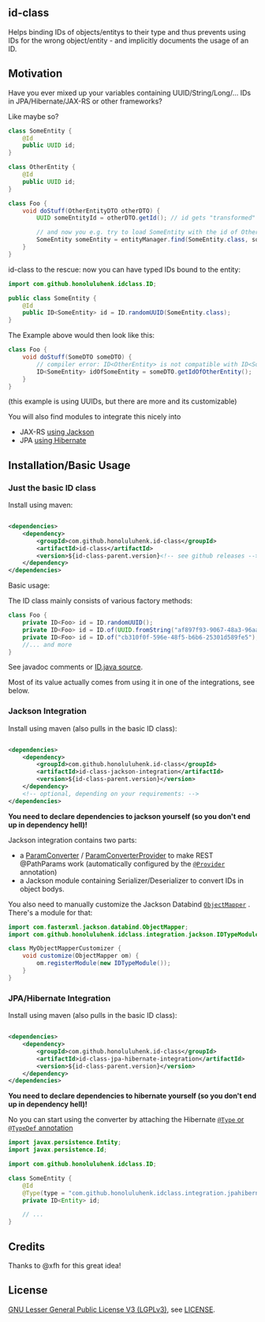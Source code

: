 ## id-class

Helps binding IDs of objects/entitys to their type and thus prevents using IDs for the wrong object/entity - and
implicitly documents the usage of an ID.

## Motivation

Have you ever mixed up your variables containing UUID/String/Long/... IDs in JPA/Hibernate/JAX-RS or other frameworks?

Like maybe so?

```java
class SomeEntity {
	@Id
	public UUID id;
}

class OtherEntity {
	@Id
	public UUID id;
}

class Foo {
	void doStuff(OtherEntityDTO otherDTO) {
		UUID someEntityId = otherDTO.getId(); // id gets "transformed" to id of wrong entity!

		// and now you e.g. try to load SomeEntity with the id of OtherEntity but did not find anything:
		SomeEntity someEntity = entityManager.find(SomeEntity.class, someEntityId);
	}
}
```

id-class to the rescue: now you can have typed IDs bound to the entity:

```java
import com.github.honoluluhenk.idclass.ID;

public class SomeEntity {
	@Id
	public ID<SomeEntity> id = ID.randomUUID(SomeEntity.class);
}
```

The Example above would then look like this:

```java
class Foo {
	void doStuff(SomeDTO someDTO) {
		// compiler error: ID<OtherEntity> is not compatible with ID<SomeEntity>
		ID<SomeEntity> idOfSomeEntity = someDTO.getIdOfOtherEntity();
	}
}

```

(this example is using UUIDs, but there are more and its customizable)

You will also find modules to integrate this nicely into

* JAX-RS [using Jackson](https://github.com/FasterXML/jackson)
* JPA [using Hibernate](https://hibernate.org/)

## Installation/Basic Usage

### Just the basic ID class

Install using maven:

```xml

<dependencies>
	<dependency>
		<groupId>com.github.honoluluhenk.id-class</groupId>
		<artifactId>id-class</artifactId>
		<version>${id-class-parent.version}<!-- see github releases --></version>
	</dependency>
</dependencies>
```

Basic usage:

The ID class mainly consists of various factory methods:

```java
class Foo {
	private ID<Foo> id = ID.randomUUID();
	private ID<Foo> id = ID.of(UUID.fromString("af897f93-9067-48a3-96aa-974511a5c3c4"));
	private ID<Foo> id = ID.of("cb310f0f-596e-48f5-b6b6-25301d589fe5");
	//... and more
}
```

See javadoc comments or [ID.java source](id-class/src/main/java/com/github/honoluluhenk/idclass/ID.java).

Most of its value actually comes from using it in one of the integrations, see below.

### Jackson Integration

Install using maven (also pulls in the basic ID class):

```xml

<dependencies>
	<dependency>
		<groupId>com.github.honoluluhenk.id-class</groupId>
		<artifactId>id-class-jackson-integration</artifactId>
		<version>${id-class-parent.version}</version>
	</dependency>
	<!-- optional, depending on your requirements: -->
</dependencies>
```

**You need to declare dependencies to jackson yourself (so you don't end up in dependency hell)!**

Jackson integration contains two parts:

* a [ParamConverter](https://docs.oracle.com/javaee/7/api/javax/ws/rs/ext/ParamConverter.html)
  / [ParamConverterProvider](https://docs.oracle.com/javaee/7/api/javax/ws/rs/ext/ParamConverterProvider.html) to make
  REST @PathParams work (automatically configured by
  the [`@Provider`](https://docs.oracle.com/javaee/7/api/javax/ws/rs/ext/Provider.html) annotation)
* a Jackson module containing Serializer/Deserializer to convert IDs in object bodys.

You also need to manually customize the Jackson
Databind [`ObjectMapper`](https://fasterxml.github.io/jackson-databind/javadoc/2.7/com/fasterxml/jackson/databind/ObjectMapper.html)
. There's a module for that:

```java
import com.fasterxml.jackson.databind.ObjectMapper;
import com.github.honoluluhenk.idclass.integration.jackson.IDTypeModule;

class MyObjectMapperCustomizer {
	void customize(ObjectMapper om) {
		om.registerModule(new IDTypeModule());
	}
}
```

### JPA/Hibernate Integration

Install using maven (also pulls in the basic ID class):

```xml

<dependencies>
	<dependency>
		<groupId>com.github.honoluluhenk.id-class</groupId>
		<artifactId>id-class-jpa-hibernate-integration</artifactId>
		<version>${id-class-parent.version}</version>
	</dependency>
</dependencies>
```

**You need to declare dependencies to hibernate yourself (so you don't end up in dependency hell)!**

No you can start using the converter by attaching the
Hibernate [`@Type` or `@TypeDef` annotation](https://docs.jboss.org/hibernate/orm/5.4/userguide/html_single/Hibernate_User_Guide.html#basic-custom-type)

```java
import javax.persistence.Entity;
import javax.persistence.Id;

import com.github.honoluluhenk.idclass.ID;

class SomeEntity {
	@Id
	@Type(type = "com.github.honoluluhenk.idclass.integration.jpahibernate.IDType")
	private ID<Entity> id;

	// ...
}
```

## Credits

Thanks to @xfh for this great idea!

## License

[GNU Lesser General Public License V3 (LGPLv3)](https://www.gnu.org/licenses/lgpl-3.0.html), see [LICENSE](LICENSE).


